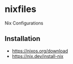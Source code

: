 # nixfiles

Nix Configurations

## Installation

- https://nixos.org/download
- https://nix.dev/install-nix

